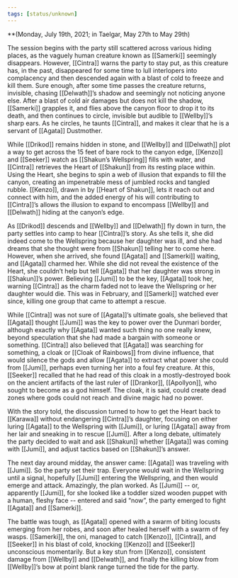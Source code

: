 ```yaml
---
tags: [status/unknown]
---
```


**(Monday, July 19th, 2021; in Taelgar, May 27th to May 29th)

The session begins with the party still scattered across various hiding places, as the vaguely human creature known as [[Samerki]] seemingly disappears. However, [[Cintra]] warns the party to stay put, as this creature has, in the past, disappeared for some time to lull interlopers into complacency and then descended again with a blast of cold to freeze and kill them. Sure enough, after some time passes the creature returns, invisible, chasing [[Delwath]]’s shadow and seemingly not noticing anyone else. After a blast of cold air damages but does not kill the shadow, [[Samerki]] grapples it, and flies above the canyon floor to drop it to its death, and then continues to circle, invisible but audible to [[Wellby]]’s sharp ears. As he circles, he taunts [[Cintra]], and makes it clear that he is a servant of [[Agata]] Dustmother.

While [[Drikod]] remains hidden in stone, and [[Wellby]] and [[Delwath]] plot a way to get across the 15 feet of bare rock to the canyon edge, [[Kenzo]] and [[Seeker]] watch as [[Shakun’s Wellspring]] fills with water, and [[Cintra]] retrieves the Heart of [[Shakun]] from its resting place within. Using the Heart, she begins to spin a web of illusion that expands to fill the canyon, creating an impenetrable mess of jumbled rocks and tangled rubble. [[Kenzo]], drawn in by [[Heart of Shakun]], lets it reach out and connect with him, and the added energy of his will contributing to [[Cintra]]’s allows the illusion to expand to encompass [[Wellby]] and [[Delwath]] hiding at the canyon’s edge. 

As [[Drikod]] descends and [[Wellby]] and [[Delwath]] fly down in turn, the party settles into camp to hear [[Cintra]]’s story. As she tells it, she did indeed come to the Wellspring because her daughter was ill, and she had dreams that she thought were from [[Shakun]] telling her to come here. However, when she arrived, she found [[Agata]] and [[Samerki]] waiting, and [[Agata]] charmed her. While she did not reveal the existence of the Heart, she couldn’t help but tell [[Agata]] that her daughter was strong in [[Shakun]]’s power. Believing [[Jumi]] to be the key, [[Agata]] took her, warning [[Cintra]] as the charm faded not to leave the Wellspring or her daughter would die. This was in February, and [[Samerki]] watched ever since, killing one group that came to attempt a rescue. 

While [[Cintra]] was not sure of [[Agata]]’s ultimate goals, she believed that [[Agata]] thought [[Jumi]] was the key to power over the Dunmari border, although exactly why [[Agata]] wanted such thing no one really knew, beyond speculation that she had made a bargain with someone or something. [[Cintra]] also believed that [[Agata]] was searching for something, a cloak or [[Cloak of Rainbows]] from divine influence, that would silence the gods and allow [[Agata]] to extract what power she could from [[Jumi]], perhaps even turning her into a foul fey creature. At this, [[Seeker]] recalled that he had read of this cloak in a mostly-destroyed book on the ancient artifacts of the last ruler of [[Drankor]], [[Apollyon]], who sought to become as a god himself. The cloak, it is said, could create dead zones where gods could not reach and divine magic had no power.

With the story told, the discussion turned to how to get the Heart back to [[Karawa]] without endangering [[Cintra]]’s daughter, focusing on either luring [[Agata]] to the Wellspring with [[Jumi]], or luring [[Agata]] away from her lair and sneaking in to rescue [[Jumi]]. After a long debate, ultimately the party decided to wait and ask [[Shakun]] whether [[Agata]] was coming with [[Jumi]], and adjust tactics based on [[Shakun]]’s answer.

The next day around midday, the answer came: [[Agata]] was traveling with [[Jumi]]. So the party set their trap. Everyone would wait in the Wellspring until a signal, hopefully [[Jumi]] entering the Wellspring, and then would emerge and attack. Amazingly, the plan worked. As [[Jumi]] -- or, apparently [[Jumi]], for she looked like a toddler sized wooden puppet with a human, fleshy face -- entered and said “now”, the party emerged to fight [[Agata]] and [[Samerki]]. 

The battle was tough, as [[Agata]] opened with a swarm of biting locusts emerging from her robes, and soon after healed herself with a swarm of fey wasps. [[Samerki]], the oni, managed to catch [[Kenzo]], [[Cintra]], and [[Seeker]] in his blast of cold, knocking [[Kenzo]] and [[Seeker]] unconscious momentarily. But a key stun from [[Kenzo]], consistent damage from [[Wellby]] and [[Delwath]], and finally the killing blow from [[Wellby]]’s bow at point blank range turned the tide for the party.